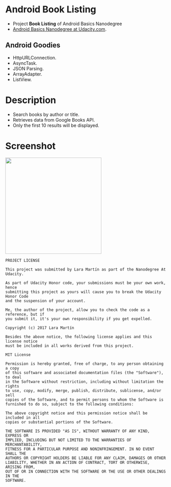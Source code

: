 # Android Book Listing
- Project **Book Listing** of Android Basics Nanodegree
- [Android Basics Nanodegree at Udacity.com](https://www.udacity.com/course/android-basics-nanodegree-by-google--nd803).

## Android Goodies
- HttpURLConnection.
- AsyncTask.
- JSON Parsing.
- ArrayAdapter.
- ListView.

# Description
- Search books by author or title. 
- Retrieves data from Google Books API. 
- Only the first 10 results will be displayed. 

# Screenshot
<img src="https://raw.githubusercontent.com/laramartin/android_book_listing/master/device-2016-09-16-194100.png" width="300"/>


```
PROJECT LICENSE

This project was submitted by Lara Martín as part of the Nanodegree At Udacity.

As part of Udacity Honor code, your submissions must be your own work, hence
submitting this project as yours will cause you to break the Udacity Honor Code
and the suspension of your account.

Me, the author of the project, allow you to check the code as a reference, but if
you submit it, it's your own responsibility if you get expelled.

Copyright (c) 2017 Lara Martín

Besides the above notice, the following license applies and this license notice
must be included in all works derived from this project.

MIT License

Permission is hereby granted, free of charge, to any person obtaining a copy
of this software and associated documentation files (the "Software"), to deal
in the Software without restriction, including without limitation the rights
to use, copy, modify, merge, publish, distribute, sublicense, and/or sell
copies of the Software, and to permit persons to whom the Software is
furnished to do so, subject to the following conditions:

The above copyright notice and this permission notice shall be included in all
copies or substantial portions of the Software.

THE SOFTWARE IS PROVIDED "AS IS", WITHOUT WARRANTY OF ANY KIND, EXPRESS OR
IMPLIED, INCLUDING BUT NOT LIMITED TO THE WARRANTIES OF MERCHANTABILITY,
FITNESS FOR A PARTICULAR PURPOSE AND NONINFRINGEMENT. IN NO EVENT SHALL THE
AUTHORS OR COPYRIGHT HOLDERS BE LIABLE FOR ANY CLAIM, DAMAGES OR OTHER
LIABILITY, WHETHER IN AN ACTION OF CONTRACT, TORT OR OTHERWISE, ARISING FROM,
OUT OF OR IN CONNECTION WITH THE SOFTWARE OR THE USE OR OTHER DEALINGS IN THE
SOFTWARE.
```
